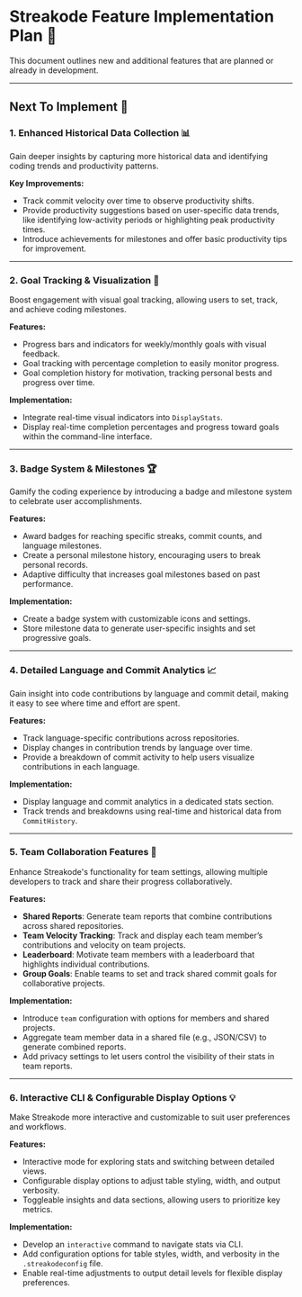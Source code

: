 # Streakode Feature Implementation Plan 🚀

This document outlines new and additional features that are planned or already in development.

---

## Next To Implement 🚀

### 1. **Enhanced Historical Data Collection 📊**

   Gain deeper insights by capturing more historical data and identifying coding trends and productivity patterns.

   **Key Improvements:**
   - Track commit velocity over time to observe productivity shifts.
   - Provide productivity suggestions based on user-specific data trends, like identifying low-activity periods or highlighting peak productivity times.
   - Introduce achievements for milestones and offer basic productivity tips for improvement.

---

### 2. **Goal Tracking & Visualization 🎯**

   Boost engagement with visual goal tracking, allowing users to set, track, and achieve coding milestones.

   **Features:**
   - Progress bars and indicators for weekly/monthly goals with visual feedback.
   - Goal tracking with percentage completion to easily monitor progress.
   - Goal completion history for motivation, tracking personal bests and progress over time.

   **Implementation:**
   - Integrate real-time visual indicators into `DisplayStats`.
   - Display real-time completion percentages and progress toward goals within the command-line interface.

---

### 3. **Badge System & Milestones 🏆**

   Gamify the coding experience by introducing a badge and milestone system to celebrate user accomplishments.

   **Features:**
   - Award badges for reaching specific streaks, commit counts, and language milestones.
   - Create a personal milestone history, encouraging users to break personal records.
   - Adaptive difficulty that increases goal milestones based on past performance.

   **Implementation:**
   - Create a badge system with customizable icons and settings.
   - Store milestone data to generate user-specific insights and set progressive goals.

---

### 4. **Detailed Language and Commit Analytics 📈**

   Gain insight into code contributions by language and commit detail, making it easy to see where time and effort are spent.

   **Features:**
   - Track language-specific contributions across repositories.
   - Display changes in contribution trends by language over time.
   - Provide a breakdown of commit activity to help users visualize contributions in each language.

   **Implementation:**
   - Display language and commit analytics in a dedicated stats section.
   - Track trends and breakdowns using real-time and historical data from `CommitHistory`.

---

### 5. **Team Collaboration Features 👥**

   Enhance Streakode's functionality for team settings, allowing multiple developers to track and share their progress collaboratively.

   **Features:**
   - **Shared Reports**: Generate team reports that combine contributions across shared repositories.
   - **Team Velocity Tracking**: Track and display each team member’s contributions and velocity on team projects.
   - **Leaderboard**: Motivate team members with a leaderboard that highlights individual contributions.
   - **Group Goals**: Enable teams to set and track shared commit goals for collaborative projects.

   **Implementation:**
   - Introduce `team` configuration with options for members and shared projects.
   - Aggregate team member data in a shared file (e.g., JSON/CSV) to generate combined reports.
   - Add privacy settings to let users control the visibility of their stats in team reports.

---

### 6. **Interactive CLI & Configurable Display Options 💡**

   Make Streakode more interactive and customizable to suit user preferences and workflows.

   **Features:**
   - Interactive mode for exploring stats and switching between detailed views.
   - Configurable display options to adjust table styling, width, and output verbosity.
   - Toggleable insights and data sections, allowing users to prioritize key metrics.

   **Implementation:**
   - Develop an `interactive` command to navigate stats via CLI.
   - Add configuration options for table styles, width, and verbosity in the `.streakodeconfig` file.
   - Enable real-time adjustments to output detail levels for flexible display preferences.
